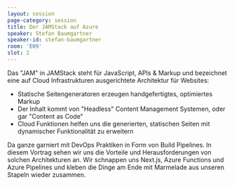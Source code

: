 ```yaml
---
layout: session
page-category: session
title: Der JAMStack auf Azure
speaker: Stefan Baumgartner
speaker-id: stefan-baumgartner
room: 'E09'
slot: 2
---
```


Das "JAM" in JAMStack steht für JavaScript, APIs & Markup und bezeichnet eine auf Cloud Infrastrukturen ausgerichtete Architektur für Websites:

- Statische Seitengeneratoren erzeugen handgefertigtes, optimiertes Markup
- Der Inhalt kommt von "Headless" Content Management Systemen, oder gar "Content as Code"
- Cloud Funktionen helfen uns die generierten, statischen Seiten mit dynamischer Funktionalität zu erweitern

Da ganze garniert mit DevOps Praktiken in Form von Build Pipelines. In diesem Vortrag sehen wir uns die Vorteile und Herausforderungen von solchen Architekturen an. Wir schnappen uns Next.js, Azure Functions und Azure Pipelines und kleben die Dinge am Ende mit Marmelade aus unseren Stapeln wieder zusammen.
